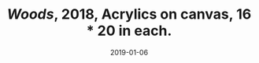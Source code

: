---
layout: allprojectdetail
title:  <i>Woods</i>, 2018, Acrylics on canvas, 16 * 20 in each. 
type: image
date:   2019-01-06
image: woods.jpg
meta: Photo by Kyungjun Lee.
orientation: horizontal
alt-text: Two paintings of the forest and woods  
categories: all-paintings
 
---
